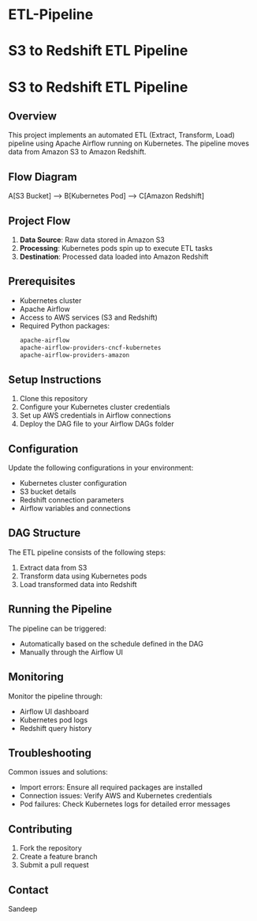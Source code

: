 # ETL-Pipeline
# S3 to Redshift ETL Pipeline

# S3 to Redshift ETL Pipeline

## Overview
This project implements an automated ETL (Extract, Transform, Load) pipeline using Apache Airflow running on Kubernetes. The pipeline moves data from Amazon S3 to Amazon Redshift.

## Flow Diagram

A[S3 Bucket] --> B[Kubernetes Pod] --> C[Amazon Redshift]


## Project Flow
1. **Data Source**: Raw data stored in Amazon S3
2. **Processing**: Kubernetes pods spin up to execute ETL tasks
3. **Destination**: Processed data loaded into Amazon Redshift

## Prerequisites
- Kubernetes cluster
- Apache Airflow
- Access to AWS services (S3 and Redshift)
- Required Python packages:
  ```bash
  apache-airflow
  apache-airflow-providers-cncf-kubernetes
  apache-airflow-providers-amazon
  ```

## Setup Instructions
1. Clone this repository
2. Configure your Kubernetes cluster credentials
3. Set up AWS credentials in Airflow connections
4. Deploy the DAG file to your Airflow DAGs folder

## Configuration
Update the following configurations in your environment:
- Kubernetes cluster configuration
- S3 bucket details
- Redshift connection parameters
- Airflow variables and connections

## DAG Structure
The ETL pipeline consists of the following steps:
1. Extract data from S3
2. Transform data using Kubernetes pods
3. Load transformed data into Redshift

## Running the Pipeline
The pipeline can be triggered:
- Automatically based on the schedule defined in the DAG
- Manually through the Airflow UI

## Monitoring
Monitor the pipeline through:
- Airflow UI dashboard
- Kubernetes pod logs
- Redshift query history

## Troubleshooting
Common issues and solutions:
- Import errors: Ensure all required packages are installed
- Connection issues: Verify AWS and Kubernetes credentials
- Pod failures: Check Kubernetes logs for detailed error messages

## Contributing
1. Fork the repository
2. Create a feature branch
3. Submit a pull request

## Contact
Sandeep
